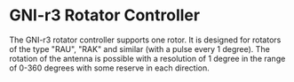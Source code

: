 # GNI-r3 Rotator Controller
The GNI-r3 rotator controller supports one rotor. It is designed for rotators of the type "RAU", "RAK" and similar (with a pulse every 1 degree). The rotation of the antenna is possible with a resolution of 1 degree in the range of 0-360 degrees with some reserve in each direction. 
